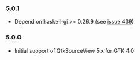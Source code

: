 ### 5.0.1

+ Depend on haskell-gi >= 0.26.9 (see [issue 439](https://github.com/haskell-gi/haskell-gi/issues/439))

### 5.0.0

+ Initial support of GtkSourceView 5.x for GTK 4.0
